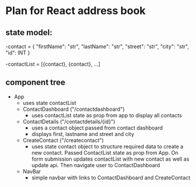 # Plan for React address book

## state model:

-contact = {
"firstName": "str",
"lastName": "str",
"street": "str",
"city": "str",
"id": INT
}

-contactList = [{contact}, {contact}, ...]

## component tree

- App
  - uses state contactList 
  - ContactDashboard ("/contactdashboard")
    - uses contactList state as prop from app to display all contacts
  - ContactDetails ("/contactdetails/{id}")
    - uses a contact object passed from contact dashboard
    - displays first, lastname and street and city
  - CreateContact ("/createcontact")
    - uses state contact object to structure required data to create a new contact. Passed ContactList state as prop from App. On form submission updates contactList with new contact as well as update api. Then navigate user to ContactDashboard
  - NavBar
    - simple navbar with links to ContactDashboard and CreateContact 
